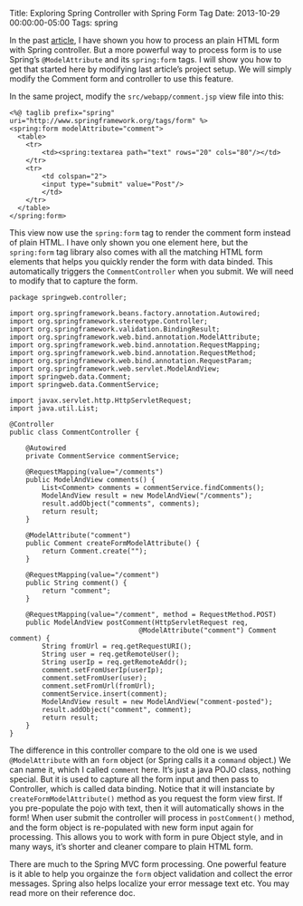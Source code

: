 Title: Exploring Spring Controller with Spring Form Tag
Date: 2013-10-29 00:00:00-05:00
Tags: spring



In the past [article](https://zemian.github.io/2013/10/exploring-spring-controller-with-jstl.html), I have shown you how to process an plain HTML form with Spring controller. But a more powerful way to process form is to use Spring&#8217;s `@ModelAttribute` and its `spring:form` tags. I will show you how to get that started here by modifying last article&#8217;s project setup. We will simply modify the Comment form and controller to use this feature.

In the same project, modify the `src/webapp/comment.jsp` view file into this:

    <%@ taglib prefix="spring" uri="http://www.springframework.org/tags/form" %>
    <spring:form modelAttribute="comment">
      <table>
        <tr>
            <td><spring:textarea path="text" rows="20" cols="80"/></td>
        </tr>
        <tr>
            <td colspan="2">
            <input type="submit" value="Post"/>
            </td>
        </tr>
      </table>
    </spring:form>

This view now use the `spring:form` tag to render the comment form instead of plain HTML. I have only shown you one element here, but the `spring:form` tag library also comes with all the matching HTML form elements that helps you quickly render the form with data binded. This automatically triggers the `CommentController` when you submit. We will need to modify that to capture the form.

    package springweb.controller;
    
    import org.springframework.beans.factory.annotation.Autowired;
    import org.springframework.stereotype.Controller;
    import org.springframework.validation.BindingResult;
    import org.springframework.web.bind.annotation.ModelAttribute;
    import org.springframework.web.bind.annotation.RequestMapping;
    import org.springframework.web.bind.annotation.RequestMethod;
    import org.springframework.web.bind.annotation.RequestParam;
    import org.springframework.web.servlet.ModelAndView;
    import springweb.data.Comment;
    import springweb.data.CommentService;
    
    import javax.servlet.http.HttpServletRequest;
    import java.util.List;
    
    @Controller
    public class CommentController {
    
        @Autowired
        private CommentService commentService;
    
        @RequestMapping(value="/comments")
        public ModelAndView comments() {
            List<Comment> comments = commentService.findComments();
            ModelAndView result = new ModelAndView("/comments");
            result.addObject("comments", comments);
            return result;
        }
    
        @ModelAttribute("comment")
        public Comment createFormModelAttribute() {
            return Comment.create("");
        }
    
        @RequestMapping(value="/comment")
        public String comment() {
            return "comment";
        }
    
        @RequestMapping(value="/comment", method = RequestMethod.POST)
        public ModelAndView postComment(HttpServletRequest req,
                                    @ModelAttribute("comment") Comment comment) {
            String fromUrl = req.getRequestURI();
            String user = req.getRemoteUser();
            String userIp = req.getRemoteAddr();
            comment.setFromUserIp(userIp);
            comment.setFromUser(user);
            comment.setFromUrl(fromUrl);
            commentService.insert(comment);
            ModelAndView result = new ModelAndView("comment-posted");
            result.addObject("comment", comment);
            return result;
        }
    }

The difference in this controller compare to the old one is we used `@ModelAttribute` with an `form` object (or Spring calls it a `command` object.) We can name it, which I called `comment` here. It&#8217;s just a java POJO class, nothing special. But it is used to capture all the form input and then pass to Controller, which is called data binding. Notice that it will instanciate by `createFormModelAttribute()` method as you request the form view first. If you pre-populate the pojo with text, then it will automatically shows in the form! When user submit the controller will process in `postComment()` method, and the form object is re-populated with new form input again for processing. This allows you to work with form in pure Object style, and in many ways, it&#8217;s shorter and cleaner compare to plain HTML form.

There are much to the Spring MVC form processing. One powerful feature is it able to help you orgainze the `form` object validation and collect the error messages. Spring also helps localize your error message text etc. You may read more on their reference doc.

